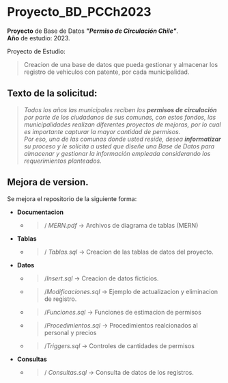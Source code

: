 # Proyecto_BD_PCCh2023
**Proyecto** de Base de Datos ***"Permiso de Circulación Chile"***.  <br>
**Año** de estudio: 2023.

Proyecto de Estudio: 
> Creacion de una base de datos que pueda gestionar y almacenar los registro de vehiculos con patente, por cada municipalidad.

## Texto de la solicitud:
> *Todos los años las municipales reciben los **permisos de circulación** por parte de los ciudadanos de sus comunas, 
con estos fondos, las municipalidades realizan diferentes proyectos de mejoras, 
por lo cual es importante capturar la mayor cantidad de permisos. <br>
Por eso, una de las comunas donde usted reside, desea **informatizar** su proceso y le solicita a usted que diseñe 
una Base de Datos para almacenar y gestionar la información empleada considerando los requerimientos planteados.*

## Mejora de version.
Se mejora el repositorio de la siguiente forma:
- **Documentacion** <br>
     + > / *MERN.pdf* -> Archivos de diagrama de tablas (MERN)

- **Tablas** <br>
     + > / *Tablas.sql* -> Creacion de las tablas de datos del proyecto.

- **Datos** <br>
     + > /*Insert.sql* ->         Creacion de datos ficticios.
     + > /*Modificaciones.sql* -> Ejemplo de actualizacion y eliminacion de registro.
     + > /*Funciones.sql* ->          Funciones de estimacion de permisos
     + > /*Procedimientos.sql* ->     Procedimientos realcionados al personal y precios
     + > /*Triggers.sql* ->           Controles de cantidades de permisos

- **Consultas** <br>
     + > / *Consultas.sql* -> Consulta de datos de los registros.
